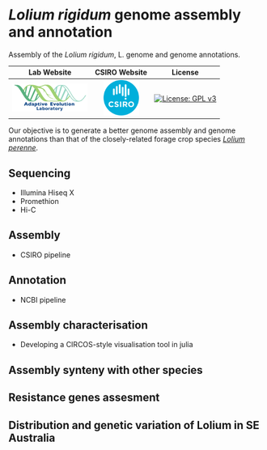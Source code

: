# *Lolium rigidum* genome assembly and annotation
Assembly of the *Lolium rigidum*, L. genome and genome annotations.

|**Lab Website**|**CSIRO Website**|**License**|
|:-------:|:--------:|:--------:|
| <a href="https://adaptive-evolution.biosciences.unimelb.edu.au/"><img src="misc/Adaptive Evolution Logo mod.png" width="150"> | <a href="https://www.csiro.au/en/"><img src="misc/CSIRO_Logo.svg" width="70"> | [![License: GPL v3](https://img.shields.io/badge/License-GPLv3-blue.svg)](https://www.gnu.org/licenses/gpl-3.0) |

Our objective is to generate a better genome assembly and genome annotations than that of the closely-related forage crop species [*Lolium perenne*](https://onlinelibrary.wiley.com/doi/full/10.1111/tpj.13037).

## Sequencing
- Illumina Hiseq X
- Promethion
- Hi-C

## Assembly
- CSIRO pipeline

## Annotation
- NCBI pipeline

## Assembly characterisation
- Developing a CIRCOS-style visualisation tool in julia

## Assembly synteny with other species

## Resistance genes assesment

## Distribution and genetic variation of Lolium in SE Australia